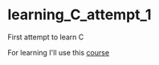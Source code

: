 # learning_C_attempt_1
First attempt to learn C

For learning I'll use this [course](https://www.youtube.com/watch?v=nyUI_eSAIY0&ab_channel=%D0%90%D0%B9%D1%82%D0%B8%D1%88%D0%BD%D0%B8%D0%BA%F0%9F%91%A9%E2%80%8D%F0%9F%92%BB)